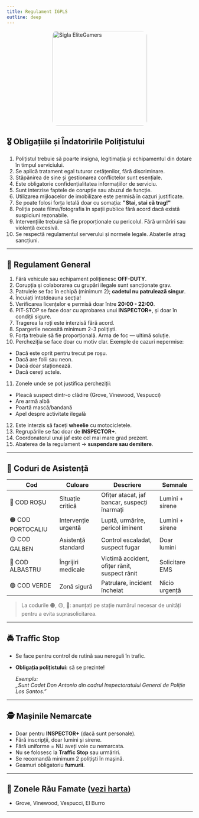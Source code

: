 ```yaml
---
title: Regulament IGPLS
outline: deep
---
```


<img src="/elitegamers.png" alt="Sigla EliteGamers" width="256" height="256" style="display: block; margin: 0 auto; border-radius: 5%;" />

## 🎖️ Obligațiile și Îndatoririle Polițistului

1. Polițistul trebuie să poarte insigna, legitimația și echipamentul din dotare în timpul serviciului.
2. Se aplică tratament egal tuturor cetățenilor, fără discriminare.
3. Stăpânirea de sine și gestionarea conflictelor sunt esențiale.
4. Este obligatorie confidențialitatea informațiilor de serviciu.
5. Sunt interzise faptele de corupție sau abuzul de funcție.
6. Utilizarea mijloacelor de imobilizare este permisă în cazuri justificate.
7. Se poate folosi forța letală doar cu somația: **"Stai, stai că trag!"**
8. Poliția poate filma/fotografia în spații publice fără acord dacă există suspiciuni rezonabile.
9. Intervențiile trebuie să fie proporționale cu pericolul. Fără urmăriri sau violență excesivă.
10. Se respectă regulamentul serverului și normele legale. Abaterile atrag sancțiuni.

---

## 📘 Regulament General

1. Fără vehicule sau echipament polițienesc **OFF-DUTY**.
2. Corupția și colaborarea cu grupări ilegale sunt sancționate grav.
3. Patrulele se fac în echipă (minimum 2); **cadetul nu patrulează singur**.
4. Încuiați întotdeauna secția!
5. Verificarea licențelor e permisă doar între **20:00 - 22:00**.
6. PIT-STOP se face doar cu aprobarea unui **INSPECTOR+**, și doar în condiții sigure.
7. Tragerea la roți este interzisă fără acord.
8. Spargerile necesită minimum 2-3 polițiști.
9. Forța trebuie să fie proporțională. Arma de foc — ultimă soluție.
10. Percheziția se face doar cu motiv clar. Exemple de cazuri nepermise:

   - Dacă este oprit pentru trecut pe roșu.
   - Dacă are folii sau neon.
   - Dacă doar staționează.
   - Dacă cereți actele.

11. Zonele unde se pot justifica percheziții:

   - Pleacă suspect dintr-o clădire (Grove, Vinewood, Vespucci)
   - Are armă albă
   - Poartă mască/bandană
   - Apel despre activitate ilegală

12. Este interzis să faceți **wheelie** cu motocicletele.
13. Regrupările se fac doar de **INSPECTOR+**.
14. Coordonatorul unui jaf este cel mai mare grad prezent.
15. Abaterea de la regulament → **suspendare sau demitere**.

---

## 🧨 Coduri de Asistență

| Cod            | Culoare          | Descriere                                  | Semnale          |
|----------------|------------------|--------------------------------------------|------------------|
| 🔴 COD ROȘU    | Situație critică  | Ofițer atacat, jaf bancar, suspecți înarmați | Lumini + sirene  |
| 🟠 COD PORTOCALIU | Intervenție urgentă | Luptă, urmărire, pericol iminent         | Lumini + sirene  |
| 🟡 COD GALBEN  | Asistență standard | Control escaladat, suspect fugar           | Doar lumini      |
| 🔵 COD ALBASTRU | Îngrijiri medicale | Victimă accident, ofițer rănit, suspect rănit | Solicitare EMS   |
| 🟢 COD VERDE   | Zonă sigură       | Patrulare, incident încheiat                | Nicio urgență    |

> La codurile 🟠, 🟡, 🔵: anunțați pe stație numărul necesar de unități pentru a evita suprasolicitarea.

---

## 🚔 Traffic Stop

- Se face pentru control de rutină sau nereguli în trafic.
- **Obligația polițistului:** să se prezinte!
  
  *Exemplu:*  
  _„Sunt Cadet Don Antonio din cadrul Inspectoratului General de Poliție Los Santos.”_

---

## 🕵️ Mașinile Nemarcate

- Doar pentru **INSPECTOR+** (dacă sunt personale).
- Fără inscripții, doar lumini și sirene.
- Fără uniforme = NU aveți voie cu nemarcata.
- Nu se folosesc la **Traffic Stop** sau urmăriri.
- Se recomandă minimum 2 polițiști în mașină.
- Geamuri obligatoriu **fumurii**.

---

## 🔴 Zonele Rău Famate ([vezi harta](https://elitegamers.ro/map/))

- Grove, Vinewood, Vespucci, El Burro

---

<style>
.center-img {
  display: block;
  margin-left: auto;
  margin-right: auto;
  border-radius: 5%;
}
</style>
